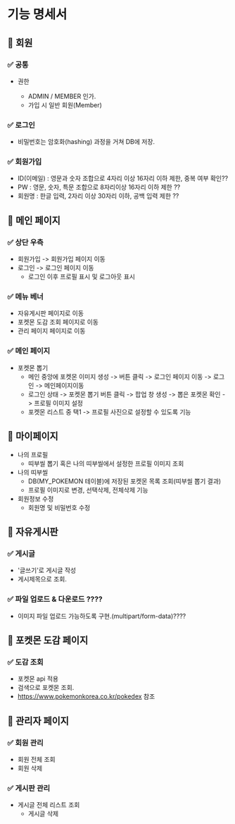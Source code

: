 # 기능 명세서

## 🎇 회원

### ✅ 공통

- 권한

    - ADMIN / MEMBER 인가.
    - 가입 시 일반 회원(Member)

### ✅ 로그인

- 비밀번호는 암호화(hashing) 과정을 거쳐 DB에 저장.

### ✅ 회원가입

- ID(이메일) : 영문과 숫자 조합으로 4자리 이상 16자리 이하 제한, 중복 여부 확인??
- PW : 영문, 숫자, 특문 조합으로 8자리이상 16자리 이하 제한 ??
- 회원명 : 한글 입력, 2자리 이상 30자리 이하, 공백 입력 제한 ??

## 🎇 메인 페이지

### ✅ 상단 우측
- 회원가입 -> 회원가입 페이지 이동
- 로그인 -> 로그인 페이지 이동
    - 로그인 이후 프로필 표시 및 로그아웃 표시

### ✅ 메뉴 베너

- 자유게시판 페이지로 이동
- 포켓몬 도감 조회 페이지로 이동
- 관리 페이지 페이지로 이동

### ✅ 메인 페이지

- 포켓몬 뽑기
    - 메인 중앙에 포켓몬 이미지 생성 -> 버튼 클릭 -> 로그인 페이지 이동 -> 로그인 -> 메인페이지이동
    - 로그인 상태 -> 포켓몬 뽑기 버튼 클릭 -> 팝업 창 생성 -> 뽑은 포켓몬 확인 -> 프로필 이미지 설정
    - 포켓몬 리스트 중 택1 -> 프로필 사진으로 설정할 수 있도록 기능

## 🎇 마이페이지
- 나의 프로필
    - 띠부씰 뽑기 혹은 나의 띠부씰에서 설정한 프로필 이미지 조회
- 나의 띠부씰
    - DB(MY_POKEMON 테이블)에 저장된 포켓몬 목록 조회(띠부씰 뽑기 결과)
    - 프로필 이미지로 변경, 선택삭제, 전체삭제 기능
- 회원정보 수정
    - 회원명 및 비밀번호 수정

## 🎇 자유게시판

### ✅ 게시글

- '글쓰기'로 게시글 작성
- 게시제목으로 조회.

### ✅ 파일 업로드 & 다운로드 ????

- 이미지 파일 업로드 가능하도록 구현.(multipart/form-data)????

## 🎇 포켓몬 도감 페이지

### ✅ 도감 조회

- 포켓몬 api 적용
- 검색으로 포켓몬 조회.
- https://www.pokemonkorea.co.kr/pokedex 참조

## 🎇 관리자 페이지

### ✅ 회원 관리

- 회원 전체 조회
- 회원 삭제

### ✅ 게시판 관리

- 게시글 전체 리스트 조회
    - 게시글 삭제
